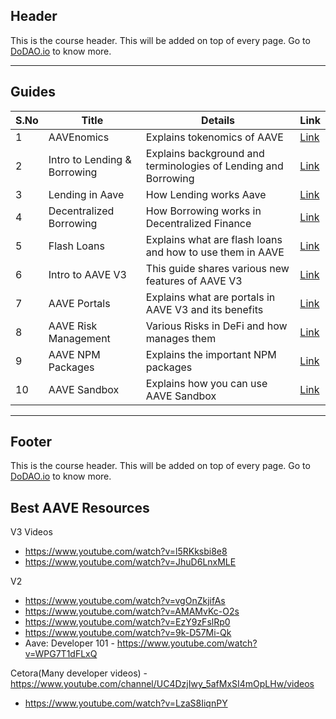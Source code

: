 ## Header
This is the course header. This will be added on top of every page. Go to [DoDAO.io](https://www.dodao.io) to know more.

---

## Guides

| S.No        | Title       |  Details  |  Link  |
| ----------- | ----------- |----------- | ----------- |
| 1      | AAVEnomics | Explains tokenomics of AAVE |  [Link](generated/markdown/aavenomics.md) |
 | 2      | Intro to Lending & Borrowing | Explains background and terminologies of Lending and Borrowing |  [Link](generated/markdown/lending-and-borrowing-basics.md) |
 | 3      | Lending in Aave | How Lending works Aave |  [Link](generated/markdown/decentralized-lending.md) |
 | 4      | Decentralized Borrowing | How Borrowing works in Decentralized Finance |  [Link](generated/markdown/decentralized-borrowing.md) |
 | 5      | Flash Loans | Explains what are flash loans and how to use them in AAVE |  [Link](generated/markdown/flash-loans.md) |
 | 6      | Intro to AAVE V3 | This guide shares various new features of AAVE V3 |  [Link](generated/markdown/intro-aave-v3.md) |
 | 7      | AAVE Portals | Explains what are portals in AAVE V3 and its benefits |  [Link](generated/markdown/aave-portals.md) |
 | 8      | AAVE Risk Management | Various Risks in DeFi and how manages them |  [Link](generated/markdown/aave-risk-management.md) |
 | 9      | AAVE NPM Packages | Explains the important NPM packages |  [Link](generated/markdown/aave-npm-packages.md) |
 | 10      | AAVE Sandbox | Explains how you can use AAVE Sandbox |  [Link](generated/markdown/aave-sandbox.md) |

---
## Footer
This is the course header. This will be added on top of every page. Go to [DoDAO.io](https://www.dodao.io) to know more.

## Best AAVE Resources
V3 Videos
- https://www.youtube.com/watch?v=l5RKksbi8e8
- https://www.youtube.com/watch?v=JhuD6LnxMLE

V2
- https://www.youtube.com/watch?v=vgOnZkjifAs
- https://www.youtube.com/watch?v=AMAMvKc-O2s
- https://www.youtube.com/watch?v=EzY9zFslRp0
- https://www.youtube.com/watch?v=9k-D57Mi-Qk
- Aave: Developer 101 - https://www.youtube.com/watch?v=WPG7T1dFLxQ

Cetora(Many developer videos) - https://www.youtube.com/channel/UC4DzjIwy_5afMxSI4mOpLHw/videos
- https://www.youtube.com/watch?v=LzaS8IiqnPY
 